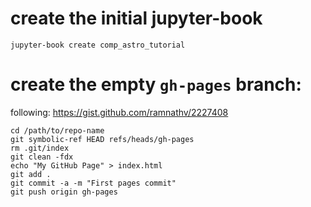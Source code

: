 

# create the initial jupyter-book

```
jupyter-book create comp_astro_tutorial
```


# create the empty `gh-pages` branch:

following: https://gist.github.com/ramnathv/2227408

```
cd /path/to/repo-name
git symbolic-ref HEAD refs/heads/gh-pages
rm .git/index
git clean -fdx
echo "My GitHub Page" > index.html
git add .
git commit -a -m "First pages commit"
git push origin gh-pages
```